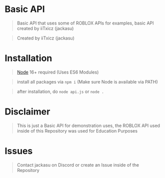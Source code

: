 # Basic API
> Basic API that uses some of ROBLOX APIs for examples, basic API created by iiTxicz (jackasu)

> Created by iiTxicz (jackasu)

# Installation
> [Node](https://www.nodejs.org/) 16+ required (Uses ES6 Modules)

> install all packages via ```npm i``` (Make sure Node is available via PATH)

> after installation, do ```node api.js``` or ```node .```

# Disclaimer
> This is just a Basic API for demonstration uses, the ROBLOX API used inside of this Repository was used for Education Purposes

# Issues
> Contact jackasu on Discord or create an Issue inside of the Repository
